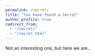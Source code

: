 ```yaml
---
permalink: /secret/
title: "You have found a Secret"
author_profile: true
redirect_from: 
  - "/secret/"
  - "/secret.html"
---
```


Not an interesting one, but here we are..
